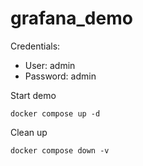 # grafana_demo

Credentials:
- User: admin
- Password: admin

Start demo
```
docker compose up -d
```

Clean up
```
docker compose down -v
```